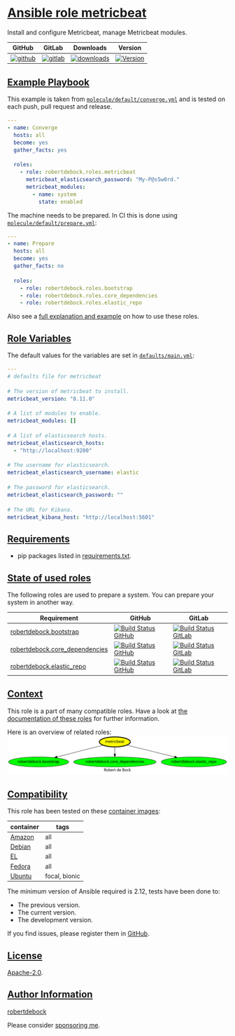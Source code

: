 # [Ansible role metricbeat](#metricbeat)

Install and configure Metricbeat, manage Metricbeat modules.

|GitHub|GitLab|Downloads|Version|
|------|------|---------|-------|
|[![github](https://github.com/robertdebock/ansible-role-metricbeat/workflows/Ansible%20Molecule/badge.svg)](https://github.com/robertdebock/ansible-role-metricbeat/actions)|[![gitlab](https://gitlab.com/robertdebock-iac/ansible-role-metricbeat/badges/master/pipeline.svg)](https://gitlab.com/robertdebock-iac/ansible-role-metricbeat)|[![downloads](https://img.shields.io/ansible/role/d/24537)](https://galaxy.ansible.com/robertdebock/metricbeat)|[![Version](https://img.shields.io/github/release/robertdebock/ansible-role-metricbeat.svg)](https://github.com/robertdebock/ansible-role-metricbeat/releases/)|

## [Example Playbook](#example-playbook)

This example is taken from [`molecule/default/converge.yml`](https://github.com/robertdebock/ansible-role-metricbeat/blob/master/molecule/default/converge.yml) and is tested on each push, pull request and release.

```yaml
---
- name: Converge
  hosts: all
  become: yes
  gather_facts: yes

  roles:
    - role: robertdebock.roles.metricbeat
      metricbeat_elasticsearch_password: "My-P@s5w0rd."
      metricbeat_modules:
        - name: system
          state: enabled
```

The machine needs to be prepared. In CI this is done using [`molecule/default/prepare.yml`](https://github.com/robertdebock/ansible-role-metricbeat/blob/master/molecule/default/prepare.yml):

```yaml
---
- name: Prepare
  hosts: all
  become: yes
  gather_facts: no

  roles:
    - role: robertdebock.roles.bootstrap
    - role: robertdebock.roles.core_dependencies
    - role: robertdebock.roles.elastic_repo
```

Also see a [full explanation and example](https://robertdebock.nl/how-to-use-these-roles.html) on how to use these roles.

## [Role Variables](#role-variables)

The default values for the variables are set in [`defaults/main.yml`](https://github.com/robertdebock/ansible-role-metricbeat/blob/master/defaults/main.yml):

```yaml
---
# defaults file for metricbeat

# The version of metricbeat to install.
metricbeat_version: "8.11.0"

# A list of modules to enable.
metricbeat_modules: []

# A list of elasticsearch hosts.
metricbeat_elasticsearch_hosts:
  - "http://localhost:9200"

# The username for elasticsearch.
metricbeat_elasticsearch_username: elastic

# The password for elasticsearch.
metricbeat_elasticsearch_password: ""

# The URL for Kibana.
metricbeat_kibana_host: "http://localhost:5601"
```

## [Requirements](#requirements)

- pip packages listed in [requirements.txt](https://github.com/robertdebock/ansible-role-metricbeat/blob/master/requirements.txt).

## [State of used roles](#state-of-used-roles)

The following roles are used to prepare a system. You can prepare your system in another way.

| Requirement | GitHub | GitLab |
|-------------|--------|--------|
|[robertdebock.bootstrap](https://galaxy.ansible.com/robertdebock/bootstrap)|[![Build Status GitHub](https://github.com/robertdebock/ansible-role-bootstrap/workflows/Ansible%20Molecule/badge.svg)](https://github.com/robertdebock/ansible-role-bootstrap/actions)|[![Build Status GitLab](https://gitlab.com/robertdebock-iac/ansible-role-bootstrap/badges/master/pipeline.svg)](https://gitlab.com/robertdebock-iac/ansible-role-bootstrap)|
|[robertdebock.core_dependencies](https://galaxy.ansible.com/robertdebock/core_dependencies)|[![Build Status GitHub](https://github.com/robertdebock/ansible-role-core_dependencies/workflows/Ansible%20Molecule/badge.svg)](https://github.com/robertdebock/ansible-role-core_dependencies/actions)|[![Build Status GitLab](https://gitlab.com/robertdebock-iac/ansible-role-core_dependencies/badges/master/pipeline.svg)](https://gitlab.com/robertdebock-iac/ansible-role-core_dependencies)|
|[robertdebock.elastic_repo](https://galaxy.ansible.com/robertdebock/elastic_repo)|[![Build Status GitHub](https://github.com/robertdebock/ansible-role-elastic_repo/workflows/Ansible%20Molecule/badge.svg)](https://github.com/robertdebock/ansible-role-elastic_repo/actions)|[![Build Status GitLab](https://gitlab.com/robertdebock-iac/ansible-role-elastic_repo/badges/master/pipeline.svg)](https://gitlab.com/robertdebock-iac/ansible-role-elastic_repo)|

## [Context](#context)

This role is a part of many compatible roles. Have a look at [the documentation of these roles](https://robertdebock.nl/) for further information.

Here is an overview of related roles:
![dependencies](https://raw.githubusercontent.com/robertdebock/ansible-role-metricbeat/png/requirements.png "Dependencies")

## [Compatibility](#compatibility)

This role has been tested on these [container images](https://hub.docker.com/u/robertdebock):

|container|tags|
|---------|----|
|[Amazon](https://hub.docker.com/r/robertdebock/amazonlinux)|all|
|[Debian](https://hub.docker.com/r/robertdebock/debian)|all|
|[EL](https://hub.docker.com/r/robertdebock/enterpriselinux)|all|
|[Fedora](https://hub.docker.com/r/robertdebock/fedora/)|all|
|[Ubuntu](https://hub.docker.com/r/robertdebock/ubuntu)|focal, bionic|

The minimum version of Ansible required is 2.12, tests have been done to:

- The previous version.
- The current version.
- The development version.

If you find issues, please register them in [GitHub](https://github.com/robertdebock/ansible-role-metricbeat/issues).

## [License](#license)

[Apache-2.0](https://github.com/robertdebock/ansible-role-metricbeat/blob/master/LICENSE).

## [Author Information](#author-information)

[robertdebock](https://robertdebock.nl/)

Please consider [sponsoring me](https://github.com/sponsors/robertdebock).
